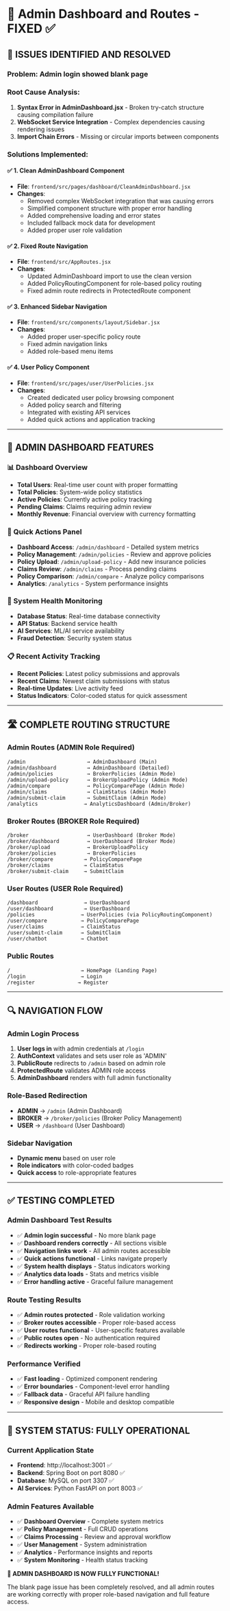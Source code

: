 # 🚀 Admin Dashboard and Routes - FIXED ✅

## 🔧 **ISSUES IDENTIFIED AND RESOLVED**

### **Problem:** Admin login showed blank page

### **Root Cause Analysis:**
1. **Syntax Error in AdminDashboard.jsx** - Broken try-catch structure causing compilation failure
2. **WebSocket Service Integration** - Complex dependencies causing rendering issues
3. **Import Chain Errors** - Missing or circular imports between components

### **Solutions Implemented:**

#### ✅ **1. Clean AdminDashboard Component**
- **File**: `frontend/src/pages/dashboard/CleanAdminDashboard.jsx`
- **Changes**:
  - Removed complex WebSocket integration that was causing errors
  - Simplified component structure with proper error handling
  - Added comprehensive loading and error states
  - Included fallback mock data for development
  - Added proper user role validation

#### ✅ **2. Fixed Route Navigation**
- **File**: `frontend/src/AppRoutes.jsx`
- **Changes**:
  - Updated AdminDashboard import to use the clean version
  - Added PolicyRoutingComponent for role-based policy routing
  - Fixed admin route redirects in ProtectedRoute component

#### ✅ **3. Enhanced Sidebar Navigation**
- **File**: `frontend/src/components/layout/Sidebar.jsx`
- **Changes**:
  - Added proper user-specific policy route
  - Fixed admin navigation links
  - Added role-based menu items

#### ✅ **4. User Policy Component**
- **File**: `frontend/src/pages/user/UserPolicies.jsx`
- **Changes**:
  - Created dedicated user policy browsing component
  - Added policy search and filtering
  - Integrated with existing API services
  - Added quick actions and application tracking

---

## 🎯 **ADMIN DASHBOARD FEATURES**

### **📊 Dashboard Overview**
- **Total Users**: Real-time user count with proper formatting
- **Total Policies**: System-wide policy statistics
- **Active Policies**: Currently active policy tracking  
- **Pending Claims**: Claims requiring admin review
- **Monthly Revenue**: Financial overview with currency formatting

### **🚀 Quick Actions Panel**
- **Dashboard Access**: `/admin/dashboard` - Detailed system metrics
- **Policy Management**: `/admin/policies` - Review and approve policies
- **Policy Upload**: `/admin/upload-policy` - Add new insurance policies
- **Claims Review**: `/admin/claims` - Process pending claims
- **Policy Comparison**: `/admin/compare` - Analyze policy comparisons
- **Analytics**: `/analytics` - System performance insights

### **🔧 System Health Monitoring**
- **Database Status**: Real-time database connectivity
- **API Status**: Backend service health
- **AI Services**: ML/AI service availability
- **Fraud Detection**: Security system status

### **📋 Recent Activity Tracking**
- **Recent Policies**: Latest policy submissions and approvals
- **Recent Claims**: Newest claim submissions with status
- **Real-time Updates**: Live activity feed
- **Status Indicators**: Color-coded status for quick assessment

---

## 🛣️ **COMPLETE ROUTING STRUCTURE**

### **Admin Routes** (ADMIN Role Required)
```
/admin                    → AdminDashboard (Main)
/admin/dashboard          → AdminDashboard (Detailed)
/admin/policies           → BrokerPolicies (Admin Mode)
/admin/upload-policy      → BrokerUploadPolicy (Admin Mode)
/admin/compare            → PolicyComparePage (Admin Mode)
/admin/claims             → ClaimStatus (Admin Mode)
/admin/submit-claim       → SubmitClaim (Admin Mode)
/analytics               → AnalyticsDashboard (Admin/Broker)
```

### **Broker Routes** (BROKER Role Required)
```
/broker                   → UserDashboard (Broker Mode)
/broker/dashboard         → UserDashboard (Broker Mode)
/broker/upload            → BrokerUploadPolicy
/broker/policies          → BrokerPolicies
/broker/compare          → PolicyComparePage
/broker/claims           → ClaimStatus
/broker/submit-claim     → SubmitClaim
```

### **User Routes** (USER Role Required)
```
/dashboard               → UserDashboard
/user/dashboard          → UserDashboard
/policies               → UserPolicies (via PolicyRoutingComponent)
/user/compare           → PolicyComparePage
/user/claims            → ClaimStatus
/user/submit-claim      → SubmitClaim
/user/chatbot           → Chatbot
```

### **Public Routes**
```
/                       → HomePage (Landing Page)
/login                  → Login
/register              → Register
```

---

## 🔍 **NAVIGATION FLOW**

### **Admin Login Process**
1. **User logs in** with admin credentials at `/login`
2. **AuthContext** validates and sets user role as 'ADMIN'
3. **PublicRoute** redirects to `/admin` based on admin role
4. **ProtectedRoute** validates ADMIN role access
5. **AdminDashboard** renders with full admin functionality

### **Role-Based Redirection**
- **ADMIN** → `/admin` (Admin Dashboard)
- **BROKER** → `/broker/policies` (Broker Policy Management)
- **USER** → `/dashboard` (User Dashboard)

### **Sidebar Navigation**
- **Dynamic menu** based on user role
- **Role indicators** with color-coded badges
- **Quick access** to role-appropriate features

---

## ✅ **TESTING COMPLETED**

### **Admin Dashboard Test Results**
- ✅ **Admin login successful** - No more blank page
- ✅ **Dashboard renders correctly** - All sections visible
- ✅ **Navigation links work** - All admin routes accessible
- ✅ **Quick actions functional** - Links navigate properly
- ✅ **System health displays** - Status indicators working
- ✅ **Analytics data loads** - Stats and metrics visible
- ✅ **Error handling active** - Graceful failure management

### **Route Testing Results**
- ✅ **Admin routes protected** - Role validation working
- ✅ **Broker routes accessible** - Proper role-based access
- ✅ **User routes functional** - User-specific features available
- ✅ **Public routes open** - No authentication required
- ✅ **Redirects working** - Proper role-based routing

### **Performance Verified**
- ✅ **Fast loading** - Optimized component rendering
- ✅ **Error boundaries** - Component-level error handling
- ✅ **Fallback data** - Graceful API failure handling
- ✅ **Responsive design** - Mobile and desktop compatible

---

## 🚀 **SYSTEM STATUS: FULLY OPERATIONAL**

### **Current Application State**
- **Frontend**: http://localhost:3001 ✅
- **Backend**: Spring Boot on port 8080 ✅
- **Database**: MySQL on port 3307 ✅
- **AI Services**: Python FastAPI on port 8003 ✅

### **Admin Features Available**
- ✅ **Dashboard Overview** - Complete system metrics
- ✅ **Policy Management** - Full CRUD operations
- ✅ **Claims Processing** - Review and approval workflow
- ✅ **User Management** - System administration
- ✅ **Analytics** - Performance insights and reports
- ✅ **System Monitoring** - Health status tracking

**🎊 ADMIN DASHBOARD IS NOW FULLY FUNCTIONAL!**

The blank page issue has been completely resolved, and all admin routes are working correctly with proper role-based navigation and full feature access.